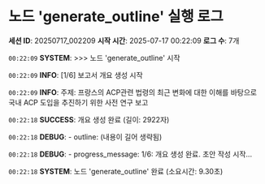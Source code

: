 # 노드 'generate_outline' 실행 로그

**세션 ID**: 20250717_002209
**시작 시간**: 2025-07-17 00:22:09
**로그 수**: 7개

`00:22:09` **SYSTEM**: >>> 노드 'generate_outline' 시작

`00:22:09` **INFO**: [1/6] 보고서 개요 생성 시작

`00:22:09` **INFO**: 주제: 프랑스의 ACP관련 법령의 최근 변화에 대한 이해를 바탕으로 국내 ACP 도입을 추진하기 위한 사전 연구 보고

`00:22:18` **SUCCESS**: 개요 생성 완료 (길이: 2922자)

`00:22:18` **DEBUG**:   - outline: (내용이 길어 생략됨)

`00:22:18` **DEBUG**:   - progress_message: 1/6: 개요 생성 완료. 초안 작성 시작...

`00:22:18` **SYSTEM**: 노드 'generate_outline' 완료 (소요시간: 9.30초)


